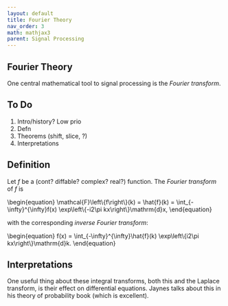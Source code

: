 ```yaml
---
layout: default
title: Fourier Theory
nav_order: 3
math: mathjax3
parent: Signal Processing
---
```


## Fourier Theory
One central mathematical tool to signal processing is the _Fourier transform_. 

## To Do
 1. Intro/history? Low prio
 2. Defn
 3. Theorems (shift, slice, ?)
 4. Interpretations

## Definition
Let $f$ be a (cont? diffable? complex? real?) function. The _Fourier transform_ of $f$ is

\begin{equation}
\mathcal{F}\left\\{f\right\\}(k) = \hat{f}(k) = \int_{-\infty}^{\infty}f(x) \exp\left\\{-i2\pi kx\right\\}\mathrm{d}x,
\end{equation}

with the corresponding _inverse Fourier transform_:

\begin{equation}
f(x) = \int_{-\infty}^{\infty}\hat{f}(k) \exp\left\\{i2\pi kx\right\\}\mathrm{d}k.
\end{equation}

## Interpretations
One useful thing about these integral transforms, both this and the Laplace transform, is their effect on differential equations. Jaynes talks about this in his theory of probability book (which is excellent).